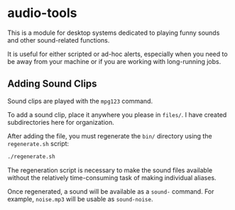 
# audio-tools

This is a module for desktop systems dedicated to playing funny sounds
  and other sound-related functions.

It is useful for either scripted or ad-hoc alerts, especially when
  you need to be away from your machine or if you are working with
  long-running jobs.

## Adding Sound Clips

Sound clips are played with the `mpg123` command.

To add a sound clip, place it anywhere you please in `files/`.
I have created subdirectories here for organization.

After adding the file, you must regenerate the `bin/` directory
  using the `regenerate.sh` script:

```bash
./regenerate.sh
```

The regeneration script is necessary to make the sound files available
  without the relatively time-consuming task of making individual aliases.

Once regenerated, a sound will be available as a `sound-` command. For example,
  `noise.mp3` will be usable as `sound-noise`.
